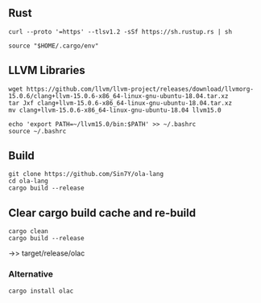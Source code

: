 ## Rust
```
curl --proto '=https' --tlsv1.2 -sSf https://sh.rustup.rs | sh

source "$HOME/.cargo/env"
```

## LLVM Libraries
```
wget https://github.com/llvm/llvm-project/releases/download/llvmorg-15.0.6/clang+llvm-15.0.6-x86_64-linux-gnu-ubuntu-18.04.tar.xz
tar Jxf clang+llvm-15.0.6-x86_64-linux-gnu-ubuntu-18.04.tar.xz
mv clang+llvm-15.0.6-x86_64-linux-gnu-ubuntu-18.04 llvm15.0
```
```
echo 'export PATH=~/llvm15.0/bin:$PATH' >> ~/.bashrc
source ~/.bashrc
```

## Build

```
git clone https://github.com/Sin7Y/ola-lang
cd ola-lang
cargo build --release
```

## Clear cargo build cache and re-build
```
cargo clean
cargo build --release
```

->> target/release/olac

### Alternative
```
cargo install olac
```


